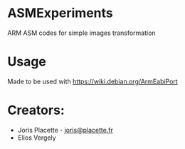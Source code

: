 # ASMExperiments
ARM ASM codes for simple images transformation

# Usage

Made to be used with https://wiki.debian.org/ArmEabiPort

# Creators:
- Joris Placette - joris@placette.fr
- Elios Vergely
